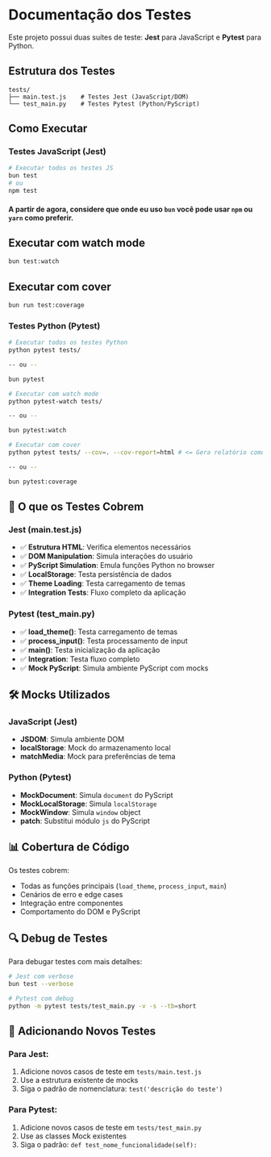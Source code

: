 # Documentação dos Testes

Este projeto possui duas suítes de teste: **Jest** para JavaScript e **Pytest** para Python.

## Estrutura dos Testes

```plaintext
tests/
├── main.test.js    # Testes Jest (JavaScript/DOM)
└── test_main.py    # Testes Pytest (Python/PyScript)
```

## Como Executar

### Testes JavaScript (Jest)

```bash
# Executar todos os testes JS
bun test
# ou
npm test
```

#### A partir de agora, considere que onde eu uso `bun` você pode usar `npm` ou `yarn` como preferir.

## Executar com watch mode

```bash
bun test:watch
```

## Executar com cover

```bash
bun run test:coverage
```

### Testes Python (Pytest)

```bash
# Executar todos os testes Python
python pytest tests/

-- ou --

bun pytest

# Executar com watch mode
python pytest-watch tests/

-- ou --

bun pytest:watch

# Executar com cover
python pytest tests/ --cov=. --cov-report=html # <= Gera relatório como HTML ao invés de retorno no terminal

-- ou --

bun pytest:coverage
```

## 🔧 O que os Testes Cobrem

### Jest (main.test.js)

- ✅ **Estrutura HTML**: Verifica elementos necessários
- ✅ **DOM Manipulation**: Simula interações do usuário
- ✅ **PyScript Simulation**: Emula funções Python no browser
- ✅ **LocalStorage**: Testa persistência de dados
- ✅ **Theme Loading**: Testa carregamento de temas
- ✅ **Integration Tests**: Fluxo completo da aplicação

### Pytest (test_main.py)

- ✅ **load_theme()**: Testa carregamento de temas
- ✅ **process_input()**: Testa processamento de input
- ✅ **main()**: Testa inicialização da aplicação
- ✅ **Integration**: Testa fluxo completo
- ✅ **Mock PyScript**: Simula ambiente PyScript com mocks

## 🛠️ Mocks Utilizados

### JavaScript (Jest)

- **JSDOM**: Simula ambiente DOM
- **localStorage**: Mock do armazenamento local
- **matchMedia**: Mock para preferências de tema

### Python (Pytest)

- **MockDocument**: Simula `document` do PyScript
- **MockLocalStorage**: Simula `localStorage`
- **MockWindow**: Simula `window` object
- **patch**: Substitui módulo `js` do PyScript

## 📊 Cobertura de Código

Os testes cobrem:

- Todas as funções principais (`load_theme`, `process_input`, `main`)
- Cenários de erro e edge cases
- Integração entre componentes
- Comportamento do DOM e PyScript

## 🔍 Debug de Testes

Para debugar testes com mais detalhes:

```bash
# Jest com verbose
bun test --verbose

# Pytest com debug
python -m pytest tests/test_main.py -v -s --tb=short
```

## 📝 Adicionando Novos Testes

### Para Jest:

1. Adicione novos casos de teste em `tests/main.test.js`
2. Use a estrutura existente de mocks
3. Siga o padrão de nomenclatura: `test('descrição do teste')`

### Para Pytest:

1. Adicione novos casos de teste em `tests/test_main.py`
2. Use as classes Mock existentes
3. Siga o padrão: `def test_nome_funcionalidade(self):`

